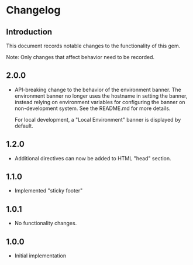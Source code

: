 # Changelog

## Introduction

This document records notable changes to the functionality of this gem.

Note: Only changes that affect behavior need to be recorded.

## 2.0.0

* API-breaking change to the behavior of the environment banner. The
  environment banner no longer uses the hostname in setting the banner,
  instead relying on environment variables for configuring the banner
  on non-development system. See the README.md for more details.

  For local development, a "Local Environment" banner is displayed by default.

## 1.2.0

* Additional directives can now be added to HTML "head" section.

## 1.1.0

* Implemented "sticky footer"

## 1.0.1

* No functionality changes.

## 1.0.0

* Initial implementation

